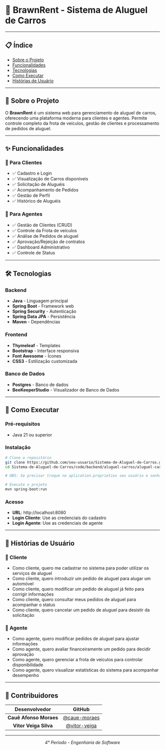 # 🚗 BrawnRent - Sistema de Aluguel de Carros

<div align="center">




</div>

---

## 📋 Índice

- [Sobre o Projeto](#-sobre-o-projeto)
- [Funcionalidades](#-funcionalidades)
- [Tecnologias](#-tecnologias)
- [Como Executar](#-como-executar)
- [Histórias de Usuário](#-histórias-de-usuário)


---

## 🎯 Sobre o Projeto

O **BrawnRent** é um sistema web para gerenciamento de aluguel de carros, oferecendo uma plataforma moderna para clientes e agentes. Permite controle completo da frota de veículos, gestão de clientes e processamento de pedidos de aluguel.

---

## ✨ Funcionalidades

### 👤 Para Clientes
- ✅ Cadastro e Login
- ✅ Visualização de Carros disponíveis
- ✅ Solicitação de Aluguéis
- ✅ Acompanhamento de Pedidos
- ✅ Gestão de Perfil
- ✅ Histórico de Aluguéis

### 🏢 Para Agentes
- ✅ Gestão de Clientes (CRUD)
- ✅ Controle da Frota de veículos
- ✅ Análise de Pedidos de aluguel
- ✅ Aprovação/Rejeição de contratos
- ✅ Dashboard Administrativo
- ✅ Controle de Status

---

## 🛠 Tecnologias

### Backend
- **Java** - Linguagem principal
- **Spring Boot** - Framework web
- **Spring Security** - Autenticação
- **Spring Data JPA** - Persistência
- **Maven** - Dependências

### Frontend
- **Thymeleaf** - Templates
- **Bootstrap** - Interface responsiva
- **Font Awesome** - Ícones
- **CSS3** - Estilização customizada

### Banco de Dados
- **Postgres** - Banco de dados
- **BeeKeeperStudio** - Visualizador de Banco de Dados
---

## 🚀 Como Executar

### Pré-requisitos
- Java 21 ou superior


### Instalação
```bash
# Clone o repositório
git clone https://github.com/seu-usuario/Sistema-de-Aluguel-de-Carros.git
cd Sistema-de-Aluguel-de-Carros/code/backend/aluguel-carros/aluguel-carros

# OBS: Se precisar troque no aplication.proprieties seu usuário e senha do postgresql

# Execute o projeto
mvn spring-boot:run

```

### Acesso
- **URL**: http://localhost:8080
- **Login Cliente**: Use as credenciais do cadastro
- **Login Agente**: Use as credenciais de agente

---

## 📖 Histórias de Usuário

### 👤 Cliente
- Como cliente, quero me cadastrar no sistema para poder utilizar os serviços de aluguel
- Como cliente, quero introduzir um pedido de aluguel para alugar um automóvel
- Como cliente, quero modificar um pedido de aluguel já feito para corrigir informações
- Como cliente, quero consultar meus pedidos de aluguel para acompanhar o status
- Como cliente, quero cancelar um pedido de aluguel para desistir da solicitação

### 🏢 Agente
- Como agente, quero modificar pedidos de aluguel para ajustar informações
- Como agente, quero avaliar financeiramente um pedido para decidir aprovação
- Como agente, quero gerenciar a frota de veículos para controlar disponibilidade
- Como agente, quero visualizar estatísticas do sistema para acompanhar desempenho

---

## 👥 Contribuidores

| **Desenvolvedor** | **GitHub** |
|:-----------------:|:----------:|
| **Cauê Afonso Moraes** | [@caue-moraes](https://github.com/caue-moraes) |
| **Vitor Veiga Silva** | [@vitor-veiga](https://github.com/vitor-veiga) |

---

<div align="center">



*4° Período - Engenharia de Software*

</div>
